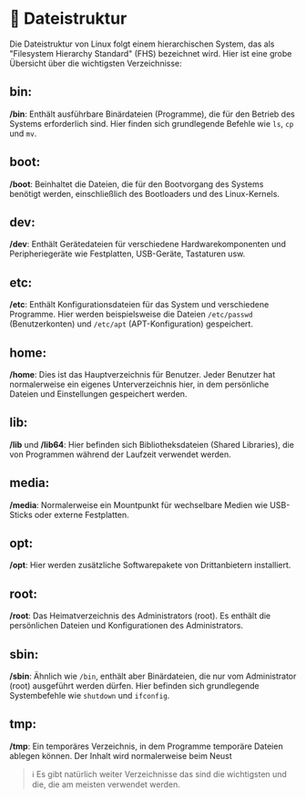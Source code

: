 # 📁 Dateistruktur

Die Dateistruktur von Linux folgt einem hierarchischen System, das als "Filesystem Hierarchy Standard" (FHS) bezeichnet wird. Hier ist eine grobe Übersicht über die wichtigsten Verzeichnisse:

## bin:

**/bin**: Enthält ausführbare Binärdateien (Programme), die für den Betrieb des Systems erforderlich sind. Hier finden sich grundlegende Befehle wie `ls`, `cp` und `mv`.

## boot:

**/boot**: Beinhaltet die Dateien, die für den Bootvorgang des Systems benötigt werden, einschließlich des Bootloaders und des Linux-Kernels.

## dev:

**/dev**: Enthält Gerätedateien für verschiedene Hardwarekomponenten und Peripheriegeräte wie Festplatten, USB-Geräte, Tastaturen usw.

## etc:

**/etc**: Enthält Konfigurationsdateien für das System und verschiedene Programme. Hier werden beispielsweise die Dateien `/etc/passwd` (Benutzerkonten) und `/etc/apt` (APT-Konfiguration) gespeichert.

## home:

**/home**: Dies ist das Hauptverzeichnis für Benutzer. Jeder Benutzer hat normalerweise ein eigenes Unterverzeichnis hier, in dem persönliche Dateien und Einstellungen gespeichert werden.

## lib:

**/lib** und **/lib64**: Hier befinden sich Bibliotheksdateien (Shared Libraries), die von Programmen während der Laufzeit verwendet werden.

## media:

**/media**: Normalerweise ein Mountpunkt für wechselbare Medien wie USB-Sticks oder externe Festplatten.

## opt:

**/opt**: Hier werden zusätzliche Softwarepakete von Drittanbietern installiert.

## root:

**/root**: Das Heimatverzeichnis des Administrators (root). Es enthält die persönlichen Dateien und Konfigurationen des Administrators.

## sbin:

**/sbin**: Ähnlich wie `/bin`, enthält aber Binärdateien, die nur vom Administrator (root) ausgeführt werden dürfen. Hier befinden sich grundlegende Systembefehle wie `shutdown` und `ifconfig`.

## tmp:

**/tmp**: Ein temporäres Verzeichnis, in dem Programme temporäre Dateien ablegen können. Der Inhalt wird normalerweise beim Neust

> ℹ️ Es gibt natürlich weiter Verzeichnisse das sind die wichtigsten und die, die am meisten verwendet werden.
